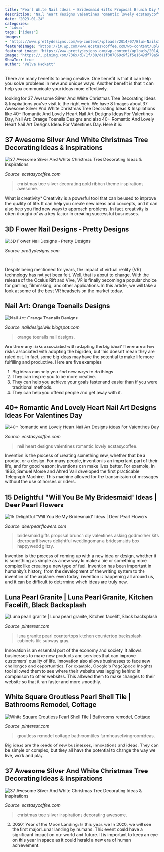 ```yaml
---
title: "Pearl White Nail Ideas ~ Bridesmaid Gifts Proposal Brunch Diy Valentines Asking Godmother Kits Deerpearlflowers Delightful Weddingomania Bridesmaids Box Happywedd Glitzy"
description: "Nail heart designs valentines romantic lovely ecstasycoffee"
date: "2023-01-28"
categories:
- "ideas"
tags: ["ideas"]
images:
- "https://www.prettydesigns.com/wp-content/uploads/2014/07/Blue-Nails1.jpg"
featuredImage: "https://i0.wp.com/www.ecstasycoffee.com/wp-content/uploads/2016/12/Infinity-Heart-Nail-Design.jpg?resize=600%2C982"
featured_image: "https://www.prettydesigns.com/wp-content/uploads/2014/07/Blue-Nails1.jpg"
image: "https://i.pinimg.com/736x/d8/1f/30/d81f307069c6f2f5e1649df79a5d65c3.jpg"
ShowToc: true
author: "Velva Hackett"
---
```



There are many benefits to being creative. One benefit is that it can help you solve problems in new and unique ways. Another benefit is that it can help you communicate your ideas more effectively.

	

		
looking for 37 Awesome Silver And White Christmas Tree Decorating Ideas &amp; Inspirations you've visit to the right web. We have 8 Images about 37 Awesome Silver And White Christmas Tree Decorating Ideas &amp; Inspirations like 40+ Romantic And Lovely Heart Nail Art Designs Ideas For Valentines Day, Nail Art: Orange Toenails Designs and also 40+ Romantic And Lovely Heart Nail Art Designs Ideas For Valentines Day. Here it is:
		
    
## 37 Awesome Silver And White Christmas Tree Decorating Ideas &amp; Inspirations

<img loading=lazy src="https://i1.wp.com/www.ecstasycoffee.com/wp-content/uploads/2016/10/Christmas-tree-in-gold-and-silver-theme-with-ribbon.jpg" onerror="this.onerror=null;this.src='https://tse3.mm.bing.net/th?id=OIP.hXUfGhGbnaaXvDiABnMYaQAAAA&amp;pid=15.1';" alt="37 Awesome Silver And White Christmas Tree Decorating Ideas &amp; Inspirations">

_Source: ecstasycoffee.com_

>christmas tree silver decorating gold ribbon theme inspirations awesome. 

	

What is creativity?
Creativity is a powerful tool that can be used to improve the quality of life. It can help you create new ideas and concepts, and it can also help you find new ways to approach problems. In fact, creativity is often thought of as a key factor in creating successful businesses.

    
## 3D Flower Nail Designs - Pretty Designs

<img loading=lazy src="https://www.prettydesigns.com/wp-content/uploads/2014/07/Blue-Nails1.jpg" onerror="this.onerror=null;this.src='https://tse1.mm.bing.net/th?id=OIP.eZvL7tmTXA7OdjUkIRRcqAHaJ4&amp;pid=15.1';" alt="3D Flower Nail Designs - Pretty Designs">

_Source: prettydesigns.com_

>. 

	

Despite being mentioned for years, the impact of virtual reality (VR) technology has not yet been felt. Well, that is about to change. With the release of the Oculus Rift and Vive, VR is finally becoming a popular choice for gaming, filmmaking, and other applications. In this article, we will take a look at some of the best VR headsets on the market today.

    
## Nail Art: Orange Toenails Designs

<img loading=lazy src="http://1.bp.blogspot.com/-cmRQDzNbnvU/Th283b1jdWI/AAAAAAAABA4/ur_ArnrwIT4/s400/Orange+Toenails+Design+%25284%2529.jpg" onerror="this.onerror=null;this.src='https://tse1.mm.bing.net/th?id=OIP.rHdVJEwgVo-KpxJhve1RnQAAAA&amp;pid=15.1';" alt="Nail Art: Orange Toenails Designs">

_Source: naildesigniwik.blogspot.com_

>orange toenails nail designs. 

	

Are there any risks associated with adopting the big idea?
There are a few risks associated with adopting the big idea, but this doesn’t mean they are ruled out. In fact, some big ideas may have the potential to make life more fulfilling and productive. Here are five examples: 
1. Big ideas can help you find new ways to do things.
2. They can inspire you to be more creative.
3. They can help you achieve your goals faster and easier than if you were traditional methods.
4. They can help you offend people and get away with it.

    
## 40+ Romantic And Lovely Heart Nail Art Designs Ideas For Valentines Day

<img loading=lazy src="https://i0.wp.com/www.ecstasycoffee.com/wp-content/uploads/2016/12/Infinity-Heart-Nail-Design.jpg?resize=600%2C982" onerror="this.onerror=null;this.src='https://tse2.mm.bing.net/th?id=OIP.DsnbBxjdPS-wpRU45rA3CgHaMH&amp;pid=15.1';" alt="40+ Romantic And Lovely Heart Nail Art Designs Ideas For Valentines Day">

_Source: ecstasycoffee.com_

>nail heart designs valentines romantic lovely ecstasycoffee. 

	

Invention is the process of creating something new, whether that be a product or a design. For many people, invention is an important part of their life, and for good reason: inventions can make lives better. For example, in 1863, Samuel Morse and Alfred Vail developed the first practicable Telegraph Machine. This machine allowed for the transmission of messages without the use of horses or riders.

    
## 15 Delightful &quot;Will You Be My Bridesmaid&#039; Ideas | Deer Pearl Flowers

<img loading=lazy src="http://www.deerpearlflowers.com/wp-content/uploads/2016/08/Will-you-be-my-Bridesmaid-Ideas-10.jpg" onerror="this.onerror=null;this.src='https://tse1.mm.bing.net/th?id=OIP.S1AP027Wcd9_1Bi1aHyhXAHaLH&amp;pid=15.1';" alt="15 Delightful &quot;Will You Be My Bridesmaid&#039; Ideas | Deer Pearl Flowers">

_Source: deerpearlflowers.com_

>bridesmaid gifts proposal brunch diy valentines asking godmother kits deerpearlflowers delightful weddingomania bridesmaids box happywedd glitzy. 

	

Invention is the process of coming up with a new idea or design, whether it is something as simple as a new way to make a pie or something more complex like creating a new type of fuel. Invention has been important in humanity’s history, from the development of the writing system to the invention of the airplane. even today, invention is happening all around us, and it can be difficult to determine which ideas are truly new.

    
## Luna Pearl Granite | Luna Pearl Granite, Kitchen Facelift, Black Backsplash

<img loading=lazy src="https://i.pinimg.com/736x/41/9b/41/419b41509e3061268420e5ccc7ddb312.jpg" onerror="this.onerror=null;this.src='https://tse3.mm.bing.net/th?id=OIP.zaiWeQQcQVUs7GKrblZX2wHaJ3&amp;pid=15.1';" alt="Luna pearl granite | Luna pearl granite, Kitchen facelift, Black backsplash">

_Source: pinterest.com_

>luna granite pearl countertops kitchen countertop backsplash cabinets tile subway gray. 

	

Innovation is an essential part of the economy and society. It allows businesses to make new products and services that can improve customers' quality of life. Innovation also allows businesses to face new challenges and opportunities. For example, Google's PageSpeed Insights tool allowed them to see where their website was lagging behind in comparison to other websites. This allowed them to make changes to their website so that it ran faster and more smoothly.

    
## White Square Groutless Pearl Shell Tile | Bathrooms Remodel, Cottage

<img loading=lazy src="https://i.pinimg.com/736x/d8/1f/30/d81f307069c6f2f5e1649df79a5d65c3.jpg" onerror="this.onerror=null;this.src='https://tse2.mm.bing.net/th?id=OIP.sqcafhphtX0PJvKyspAPUQHaJ4&amp;pid=15.1';" alt="White Square Groutless Pearl Shell Tile | Bathrooms remodel, Cottage">

_Source: pinterest.com_

>groutless remodel cottage bathroomtiles farmhouselivingroomideas. 

	

Big ideas are the seeds of new businesses, innovations and ideas. They can be simple or complex, but they all have the potential to change the way we live, work and play.

    
## 37 Awesome Silver And White Christmas Tree Decorating Ideas &amp; Inspirations

<img loading=lazy src="https://i0.wp.com/www.ecstasycoffee.com/wp-content/uploads/2016/10/Silver-and-White-Christmas-Tree.jpg" onerror="this.onerror=null;this.src='https://tse1.mm.bing.net/th?id=OIP.0260ZyVdk8vFJpUypSPWtQHaJ4&amp;pid=15.1';" alt="37 Awesome Silver And White Christmas Tree Decorating Ideas &amp; Inspirations">

_Source: ecstasycoffee.com_

>christmas tree silver inspirations decorating awesome. 

	

2) 2020: Year of the Moon Landing: In this year, we
In 2020, we will see the first major Lunar landing by humans. This event could have a significant impact on our world and future. It is important to keep an eye on this year in space as it could herald a new era of human achievement.

